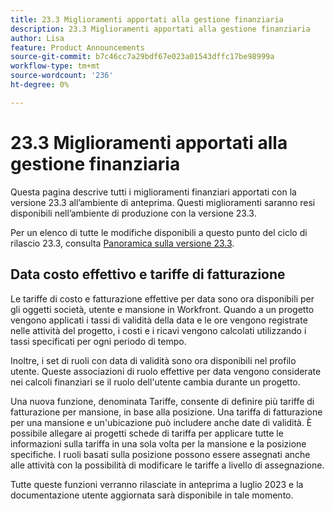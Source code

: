 ```yaml
---
title: 23.3 Miglioramenti apportati alla gestione finanziaria
description: 23.3 Miglioramenti apportati alla gestione finanziaria
author: Lisa
feature: Product Announcements
source-git-commit: b7c46cc7a29bdf67e023a01543dffc17be98999a
workflow-type: tm+mt
source-wordcount: '236'
ht-degree: 0%

---
```


# 23.3 Miglioramenti apportati alla gestione finanziaria

Questa pagina descrive tutti i miglioramenti finanziari apportati con la versione 23.3 all’ambiente di anteprima. Questi miglioramenti saranno resi disponibili nell’ambiente di produzione con la versione 23.3.

Per un elenco di tutte le modifiche disponibili a questo punto del ciclo di rilascio 23.3, consulta [Panoramica sulla versione 23.3](/help/quicksilver/product-announcements/product-releases/23.3-release-activity/23-3-release-overview.md).

## Data costo effettivo e tariffe di fatturazione

Le tariffe di costo e fatturazione effettive per data sono ora disponibili per gli oggetti società, utente e mansione in Workfront. Quando a un progetto vengono applicati i tassi di validità della data e le ore vengono registrate nelle attività del progetto, i costi e i ricavi vengono calcolati utilizzando i tassi specificati per ogni periodo di tempo.

Inoltre, i set di ruoli con data di validità sono ora disponibili nel profilo utente. Queste associazioni di ruolo effettive per data vengono considerate nei calcoli finanziari se il ruolo dell&#39;utente cambia durante un progetto.

Una nuova funzione, denominata Tariffe, consente di definire più tariffe di fatturazione per mansione, in base alla posizione. Una tariffa di fatturazione per una mansione e un&#39;ubicazione può includere anche date di validità. È possibile allegare ai progetti schede di tariffa per applicare tutte le informazioni sulla tariffa in una sola volta per la mansione e la posizione specifiche. I ruoli basati sulla posizione possono essere assegnati anche alle attività con la possibilità di modificare le tariffe a livello di assegnazione.

Tutte queste funzioni verranno rilasciate in anteprima a luglio 2023 e la documentazione utente aggiornata sarà disponibile in tale momento.
